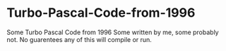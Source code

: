 # Turbo-Pascal-Code-from-1996
Some Turbo Pascal Code from 1996
Some written by me, some probably not.
No guarentees any of this will compile or run.
